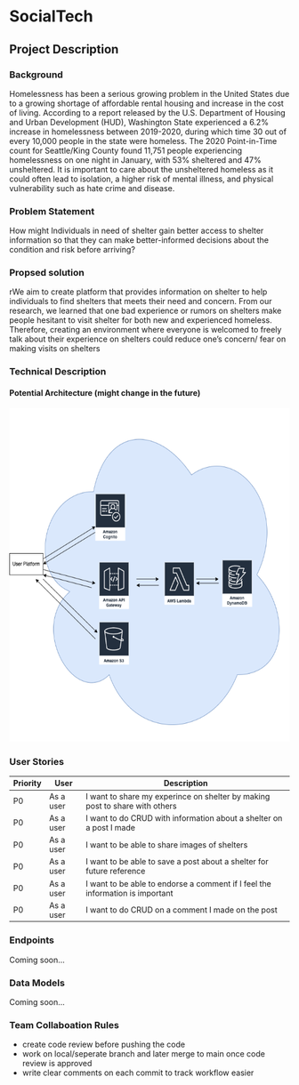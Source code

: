 # SocialTech 

## Project Description
### Background
Homelessness has been a serious growing problem in the United States due to a growing shortage of affordable rental housing and increase in the cost of living. According to a report released by the U.S. Department of Housing and Urban Development (HUD), Washington State experienced a 6.2% increase in homelessness between 2019-2020, during which time 30 out of every 10,000 people in the state were homeless. The 2020 Point-in-Time count for Seattle/King County found 11,751 people experiencing homelessness on one night in January, with 53% sheltered and 47% unsheltered. It is important to care about the unsheltered homeless as it could often lead to isolation, a higher risk of mental illness, and physical vulnerability such as hate crime and disease. 
### Problem Statement
How might Individuals in need of shelter gain better access to shelter information so that they can make better-informed decisions about the condition and risk before arriving?


### Propsed solution
rWe aim to create platform that provides information on shelter to help individuals to find shelters that meets their need and concern. From our research, we learned that one bad experience or rumors on shelters make people hesitant to visit shelter for both new and experienced homeless. Therefore, creating an environment where everyone is welcomed to freely talk about their experience on shelters could reduce one’s concern/ fear on making visits on shelters

### Technical Description
#### Potential Architecture (might change in the future)
<img src="resource/homeless_shelter_design_proposal.png" width="800" height="600">

### User Stories
| Priority | User | Description |
| ----------- | ----------- | ----------- |
P0 | As a user |I want to share my experince on shelter by making post to share with others|
P0 | As a user |I want to do CRUD with information about a shelter on a post I made|
P0 | As a user |I want to be able to share images of shelters|
P0 | As a user |I want to be able to save a post about a shelter for future reference|
P0 | As a user |I want to be able to endorse a comment if I feel the information is important|
P0 | As a user |I want to do CRUD on a comment I made on the post|


### Endpoints
Coming soon...

### Data Models
Coming soon...

### Team Collaboation Rules
- create code review before pushing the code 
- work on local/seperate branch and later merge to main once code review is approved
- write clear comments on each commit to track workflow easier
